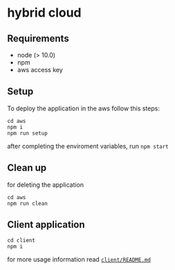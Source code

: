 # hybrid cloud

## Requirements

- node (> 10.0)
- npm
- aws access key

## Setup

To deploy the application in the aws follow this steps:

```
cd aws
npm i
npm run setup
```

after completing the enviroment variables, run `npm start`

## Clean up

for deleting the application

```
cd aws
npm run clean
```

## Client application

```
cd client
npm i
```

for more usage information read [`client/README.md`](client/README.md)
